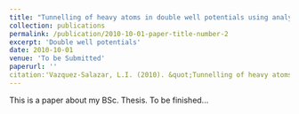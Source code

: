 ```yaml
---
title: "Tunnelling of heavy atoms in double well potentials using analytical model"
collection: publications
permalink: /publication/2010-10-01-paper-title-number-2
excerpt: 'Double well potentials'
date: 2010-10-01
venue: 'To be Submitted'
paperurl: ''
citation:'Vazquez-Salazar, L.I. (2010). &quot;Tunnelling of heavy atoms in double well potentials using analytical mode.&quot; <i>Journal 1</i>. 1(2).'
---
```


This is a paper about my BSc. Thesis. To be finished...
